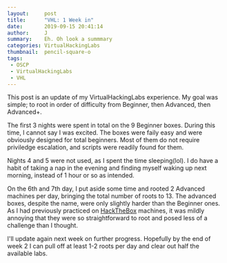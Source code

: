 ```yaml
---
layout:     post
title:      "VHL: 1 Week in"
date:       2019-09-15 20:41:14
author:     J
summary:    Eh. Oh look a summmary
categories: VirtualHackingLabs
thumbnail:  pencil-square-o
tags:
 - OSCP
 - VirtualHackingLabs
 - VHL
---
```



This post is an update of my VirtualHackingLabs experience. My goal was simple; to root in order of difficulty from Beginner, then Advanced, then Advanced+.

The first 3 nights were spent in total on the 9 Beginner boxes. During this time, I cannot say I was excited. The boxes were faily easy and were obviously designed for total beginners. Most of them do not require priviledge escalation, and scripts were readily found for them.

Nights 4 and 5 were not used, as I spent the time sleeping(lol). I do have a habit of taking a nap in the evening and finding myself waking up next morning, instead of 1 hour or so as intended.

On the 6th and 7th day, I put aside some time and rooted 2 Advanced machines per day, bringing the total number of roots to 13. The advanced boxes, despite the name, were only slightly harder than the Beginner ones. As I had previously practiced on [HackTheBox][1] machines, it was mildly annoying that they were so straightforward to root and posed less of a challenge than I thought.

I'll update again next week on further progress. Hopefully by the end of week 2 I can pull off at least 1-2 roots per day and clear out half the available labs.

[1]: https://hackthebox.eu
